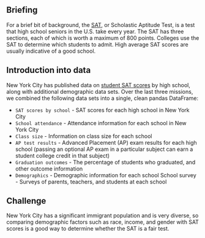 ## Briefing
For a brief bit of background, the [SAT](https://en.wikipedia.org/wiki/SAT), or Scholastic Aptitude Test, is a test that high school seniors in the U.S. take every year.
The SAT has three sections, each of which is worth a maximum of 800 points. Colleges use the SAT to determine which students to admit. High average SAT scores are usually indicative of a good school.

## Introduction into data
New York City has published data on [student SAT scores](https://data.cityofnewyork.us/Education/SAT-Results/f9bf-2cp4) by high school, along with additional demographic data sets. Over the last three missions, we combined the following data sets into a single, clean pandas DataFrame:
* `SAT scores by school` - SAT scores for each high school in New York City
* `School attendance` - Attendance information for each school in New York City
* `Class size` - Information on class size for each school
* `AP test results` - Advanced Placement (AP) exam results for each high school (passing an optional AP exam in a particular subject can earn a student college credit in that subject)
* `Graduation outcomes` - The percentage of students who graduated, and other outcome information
* `Demographics` - Demographic information for each school
School survey - Surveys of parents, teachers, and students at each school

## Challenge
New York City has a significant immigrant population and is very diverse, so comparing demographic factors such as race, income, and gender with SAT scores is a good way to determine whether the SAT is a fair test.
